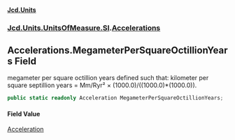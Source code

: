 #### [Jcd.Units](index.md 'index')
### [Jcd.Units.UnitsOfMeasure.SI](Jcd.Units.UnitsOfMeasure.SI.md 'Jcd.Units.UnitsOfMeasure.SI').[Accelerations](Accelerations.md 'Jcd.Units.UnitsOfMeasure.SI.Accelerations')

## Accelerations.MegameterPerSquareOctillionYears Field

megameter per square octillion years defined such that: kilometer per square septillion years = Mm/Ryr² ×
(1000.0)/((1000.0)*(1000.0)).

```csharp
public static readonly Acceleration MegameterPerSquareOctillionYears;
```

#### Field Value
[Acceleration](Acceleration.md 'Jcd.Units.UnitTypes.Acceleration')